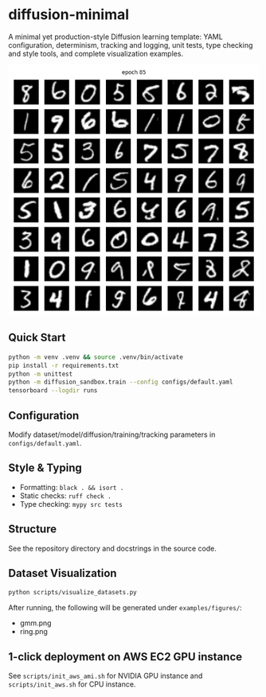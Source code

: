 # diffusion-minimal

A minimal yet production-style Diffusion learning template: YAML configuration, determinism, tracking and logging, unit tests, type checking and style tools, and complete visualization examples.

![MNIST demo](./examples/mnist.png)

## Quick Start

```bash
python -m venv .venv && source .venv/bin/activate
pip install -r requirements.txt
python -m unittest
python -m diffusion_sandbox.train --config configs/default.yaml
tensorboard --logdir runs
```

## Configuration

Modify dataset/model/diffusion/training/tracking parameters in `configs/default.yaml`.

## Style & Typing

- Formatting: `black . && isort .`
- Static checks: `ruff check .`
- Type checking: `mypy src tests`

## Structure

See the repository directory and docstrings in the source code.

## Dataset Visualization

```bash
python scripts/visualize_datasets.py
```

After running, the following will be generated under `examples/figures/`:

- gmm.png
- ring.png

## 1-click deployment on AWS EC2 GPU instance

See `scripts/init_aws_ami.sh` for NVIDIA GPU instance and `scripts/init_aws.sh` for CPU instance.
